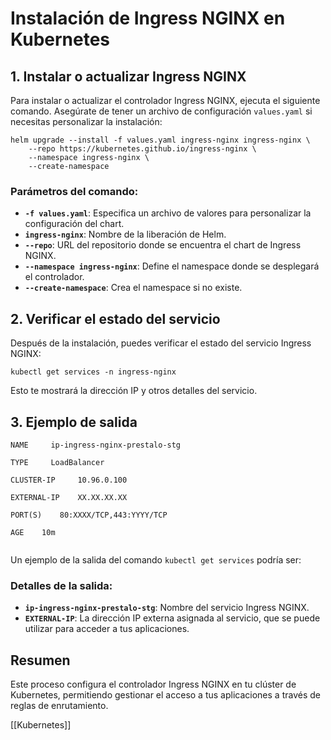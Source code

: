
# Instalación de Ingress NGINX en Kubernetes

## 1. Instalar o actualizar Ingress NGINX
Para instalar o actualizar el controlador Ingress NGINX, ejecuta el siguiente comando. Asegúrate de tener un archivo de configuración `values.yaml` si necesitas personalizar la instalación:

```
helm upgrade --install -f values.yaml ingress-nginx ingress-nginx \
    --repo https://kubernetes.github.io/ingress-nginx \
    --namespace ingress-nginx \
    --create-namespace
```


### Parámetros del comando:

- **`-f values.yaml`**: Especifica un archivo de valores para personalizar la configuración del chart.
- **`ingress-nginx`**: Nombre de la liberación de Helm.
- **`--repo`**: URL del repositorio donde se encuentra el chart de Ingress NGINX.
- **`--namespace ingress-nginx`**: Define el namespace donde se desplegará el controlador.
- **`--create-namespace`**: Crea el namespace si no existe.

## 2. Verificar el estado del servicio

Después de la instalación, puedes verificar el estado del servicio Ingress NGINX:

`kubectl get services -n ingress-nginx`

Esto te mostrará la dirección IP y otros detalles del servicio.

## 3. Ejemplo de salida

```
NAME     ip-ingress-nginx-prestalo-stg

TYPE     LoadBalancer

CLUSTER-IP     10.96.0.100 

EXTERNAL-IP    XX.XX.XX.XX

PORT(S)    80:XXXX/TCP,443:YYYY/TCP 

AGE    10m


```

Un ejemplo de la salida del comando `kubectl get services` podría ser:


### Detalles de la salida:



- **`ip-ingress-nginx-prestalo-stg`**: Nombre del servicio Ingress NGINX.
- **`EXTERNAL-IP`**: La dirección IP externa asignada al servicio, que se puede utilizar para acceder a tus aplicaciones.

## Resumen

Este proceso configura el controlador Ingress NGINX en tu clúster de Kubernetes, permitiendo gestionar el acceso a tus aplicaciones a través de reglas de enrutamiento.

[[Kubernetes]]